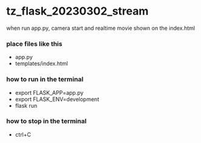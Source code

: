 # tz_flask_20230302_stream

when run app.py, camera start and realtime movie shown on the index.html

### place files like this
  * app.py
  * templates/index.html

### how to run in the terminal
  * export FLASK_APP=app.py
  * export FLASK_ENV=development
  * flask run

### how to stop in the terminal
  * ctrl+C

